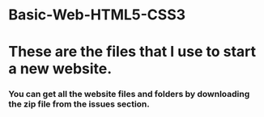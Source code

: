 # Basic-Web-HTML5-CSS3


<h1> These are the files that I use to start a new website.</h1>  

<h3>  You can get all the website files and folders by downloading the zip file from the issues section. <h3>
